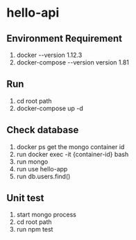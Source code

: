 # hello-api
## Environment Requirement
1. docker --version 1.12.3
2. docker-compose --version version 1.81
## Run
1. cd root path
2. docker-compose up -d
## Check database
1. docker ps get the mongo container id
2. run docker exec -it {container-id} bash
3. run mongo
4. run use hello-app
5. run db.users.find()
## Unit test
1. start mongo process
2. cd root path
3. run npm test
